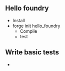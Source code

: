 ## Hello foundry

- Install 
- forge init hello_foundry 
  - Compile
  - test

## Write basic tests 

- 